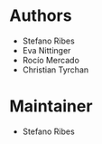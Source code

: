 # Authors

* Stefano Ribes
* Eva Nittinger
* Rocío Mercado
* Christian Tyrchan

# Maintainer

* Stefano Ribes
